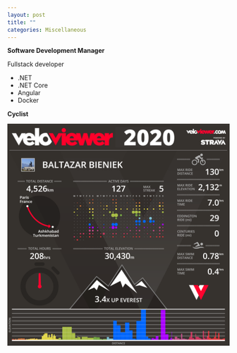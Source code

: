 ```yaml
---
layout: post
title: ""
categories: Miscellaneous
---
```

<b>Software Development Manager</b> 
  
Fullstack developer
<ul>
    <li>.NET</li>
    <li>.NET Core</li>
    <li>Angular</li>
    <li>Docker</li>
</ul>
  
  
<b>Cyclist</b>
</br>
<div>
    <img src="images/veloviewer.png"/>
</div>